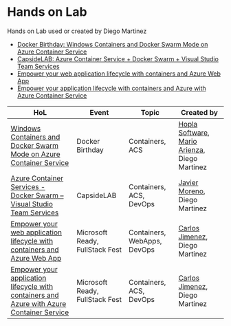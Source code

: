 # Hands on Lab

Hands on Lab used or created by Diego Martinez

- [Docker Birthday: Windows Containers and Docker Swarm Mode on Azure Container Service](https://github.com/esmsdn/Workshops/tree/master/DockerBirthday)
- [CapsideLAB: Azure Container Service + Docker Swarm + Visual Studio Team Services](https://github.com/esmsdn/Workshops/tree/master/ACSSwarmVSTS)
- [Empower your web application lifecycle with containers and Azure Web App](Empower%20your%20web%20application%20lifecycle%20with%20containers%20and%20Azure%20Web%20App.md)
- [Empower your application lifecycle with containers and Azure with Azure Container Service](Empower%20your%20application%20lifecycle%20with%20containers%20and%20Azure%20with%20Azure%20Container%20Service.md)

|HoL|Event|Topic|Created by|
|---|---|---|---|
|[Windows Containers and Docker Swarm Mode on Azure Container Service](https://github.com/esmsdn/Workshops/tree/master/DockerBirthday)|Docker Birthday|Containers, ACS|[Hopla Software](https://github.com/hopla-training), [Mario Arienza](https://github.com/cowbotic), Diego Martinez| 
|[Azure Container Services - Docker Swarm – Visual Studio Team Services](https://github.com/esmsdn/Workshops/tree/master/ACSSwarmVSTS)|CapsideLAB|Containers, ACS, DevOps|[Javier Moreno](https://github.com/ciberado), Diego Martinez|
|[Empower your web application lifecycle with containers and Azure Web App](Empower%20your%20web%20application%20lifecycle%20with%20containers%20and%20Azure%20Web%20App.md)|Microsoft Ready, FullStack Fest|Containers, WebApps, DevOps|[Carlos Jimenez](https://github.com/cjaliaga), Diego Martinez|
|[Empower your application lifecycle with containers and Azure with Azure Container Service](Empower%20your%20application%20lifecycle%20with%20containers%20and%20Azure%20with%20Azure%20Container%20Service.md)|Microsoft Ready, FullStack Fest|Containers, ACS, DevOps|[Carlos Jimenez](https://github.com/cjaliaga), Diego Martinez|